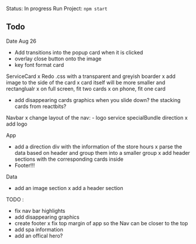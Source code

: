 Status: In progress 
Run Project: `npm start`
 
## Todo
Date Aug 26
- Add transitions into the popup card when it is clicked
- overlay close button onto the image
- key font format card

ServiceCard
x Redo .css with a transparent and greyish boarder
x add image to the side of the card
x card itself will be more smaller and rectanglualr 
    x on full screen, fit two cards
    x on phone, fit one card
- add disappearing cards graphics when you slide down? the stacking cards from reactbits?

Navbar
x change layout of the nav:
    - logo     service  specialBundle    direction
x add logo 

App
- add a direction div with the information of the store hours
x parse the data based on header and group them into a smaller group
x add header sections with the corresponding cards inside
- Footer!!! 

Data
- add an image section
x add a header section

TODO : 
- fix nav bar highlights
- add disappearing graphics
- create footer
x fix top margin of app so the Nav can be closer to the top
- add spa information 
- add an offical hero? 